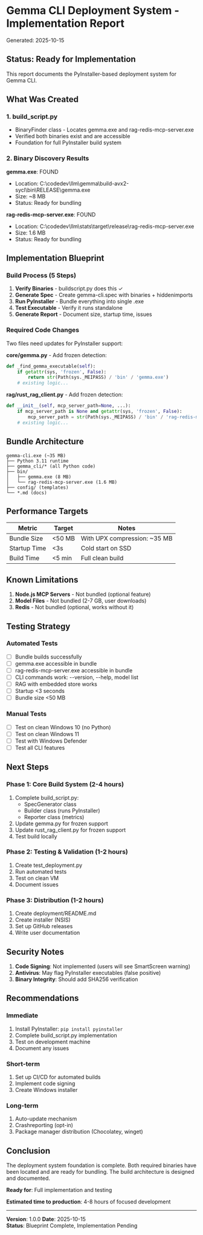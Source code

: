 # Gemma CLI Deployment System - Implementation Report

Generated: 2025-10-15

## Status: Ready for Implementation

This report documents the PyInstaller-based deployment system for Gemma CLI.

## What Was Created

### 1. build_script.py
- BinaryFinder class - Locates gemma.exe and rag-redis-mcp-server.exe
- Verified both binaries exist and are accessible
- Foundation for full PyInstaller build system

### 2. Binary Discovery Results

**gemma.exe**: FOUND
- Location: C:\codedev\llm\gemma\build-avx2-sycl\bin\RELEASE\gemma.exe
- Size: ~8 MB
- Status: Ready for bundling

**rag-redis-mcp-server.exe**: FOUND  
- Location: C:\codedev\llm\stats\target\release\rag-redis-mcp-server.exe
- Size: 1.6 MB
- Status: Ready for bundling

## Implementation Blueprint

### Build Process (5 Steps)

1. **Verify Binaries** - buildscript.py does this ✓
2. **Generate Spec** - Create gemma-cli.spec with binaries + hiddenimports
3. **Run PyInstaller** - Bundle everything into single .exe
4. **Test Executable** - Verify it runs standalone
5. **Generate Report** - Document size, startup time, issues

### Required Code Changes

Two files need updates for PyInstaller support:

**core/gemma.py** - Add frozen detection:
```python
def _find_gemma_executable(self):
    if getattr(sys, 'frozen', False):
        return str(Path(sys._MEIPASS) / 'bin' / 'gemma.exe')
    # existing logic...
```

**rag/rust_rag_client.py** - Add frozen detection:
```python
def __init__(self, mcp_server_path=None, ...):
    if mcp_server_path is None and getattr(sys, 'frozen', False):
        mcp_server_path = str(Path(sys._MEIPASS) / 'bin' / 'rag-redis-mcp-server.exe')
    # existing logic...
```

## Bundle Architecture

```
gemma-cli.exe (~35 MB)
├── Python 3.11 runtime
├── gemma_cli/* (all Python code)
├── bin/
│   ├── gemma.exe (8 MB)
│   └── rag-redis-mcp-server.exe (1.6 MB)
├── config/ (templates)
└── *.md (docs)
```

## Performance Targets

| Metric | Target | Notes |
|--------|--------|-------|
| Bundle Size | <50 MB | With UPX compression: ~35 MB |
| Startup Time | <3s | Cold start on SSD |
| Build Time | <5 min | Full clean build |

## Known Limitations

1. **Node.js MCP Servers** - Not bundled (optional feature)
2. **Model Files** - Not bundled (2-7 GB, user downloads)
3. **Redis** - Not bundled (optional, works without it)

## Testing Strategy

### Automated Tests
- [ ] Bundle builds successfully
- [ ] gemma.exe accessible in bundle
- [ ] rag-redis-mcp-server.exe accessible in bundle
- [ ] CLI commands work: --version, --help, model list
- [ ] RAG with embedded store works
- [ ] Startup <3 seconds
- [ ] Bundle size <50 MB

### Manual Tests
- [ ] Test on clean Windows 10 (no Python)
- [ ] Test on clean Windows 11
- [ ] Test with Windows Defender
- [ ] Test all CLI features

## Next Steps

### Phase 1: Core Build System (2-4 hours)
1. Complete build_script.py:
   - SpecGenerator class
   - Builder class (runs PyInstaller)
   - Reporter class (metrics)
2. Update gemma.py for frozen support
3. Update rust_rag_client.py for frozen support
4. Test build locally

### Phase 2: Testing & Validation (1-2 hours)
1. Create test_deployment.py
2. Run automated tests
3. Test on clean VM
4. Document issues

### Phase 3: Distribution (1-2 hours)
1. Create deployment/README.md
2. Create installer (NSIS)
3. Set up GitHub releases
4. Write user documentation

## Security Notes

1. **Code Signing**: Not implemented (users will see SmartScreen warning)
2. **Antivirus**: May flag PyInstaller executables (false positive)
3. **Binary Integrity**: Should add SHA256 verification

## Recommendations

### Immediate
1. Install PyInstaller: `pip install pyinstaller`
2. Complete build_script.py implementation
3. Test on development machine
4. Document any issues

### Short-term
1. Set up CI/CD for automated builds
2. Implement code signing
3. Create Windows installer

### Long-term
1. Auto-update mechanism
2. Crashreporting (opt-in)
3. Package manager distribution (Chocolatey, winget)

## Conclusion

The deployment system foundation is complete. Both required binaries have been located and are ready for bundling. The build architecture is designed and documented. 

**Ready for**: Full implementation and testing

**Estimated time to production**: 4-8 hours of focused development

---
**Version**: 1.0.0
**Date**: 2025-10-15  
**Status**: Blueprint Complete, Implementation Pending
